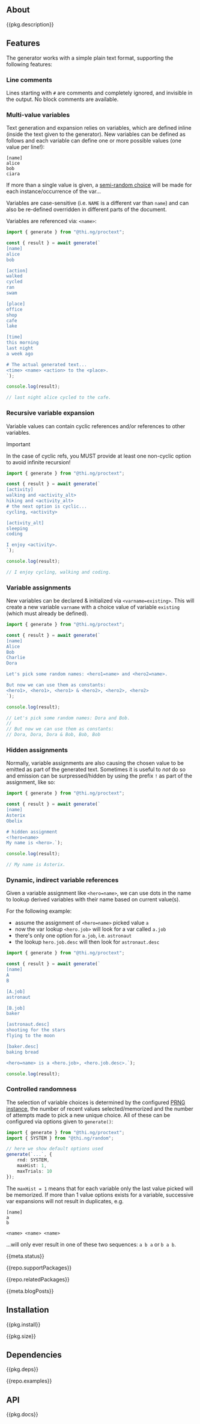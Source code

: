 <!-- include ../../assets/tpl/header.md -->

<!-- toc -->

## About

{{pkg.description}}

## Features

The generator works with a simple plain text format, supporting the following
features:

### Line comments

Lines starting with `#` are comments and completely ignored, and invisible in
the output. No block comments are available.

### Multi-value variables

Text generation and expansion relies on variables, which are defined inline
(inside the text given to the generator). New variables can be defined as
follows and each variable can define one or more possible values (one value per
line!):

```text
[name]
alice
bob
ciara
```

If more than a single value is given, a [semi-random
choice](#controlled-randomness) will be made for each instance/occurrence of the
var...

Variables are case-sensitive (i.e. `NAME` is a different var than `name`) and
can also be re-defined overridden in different parts of the document.

Variables are referenced via: `<name>`:

```ts tangle:export/readme-intro.ts
import { generate } from "@thi.ng/proctext";

const { result } = await generate(`
[name]
alice
bob

[action]
walked
cycled
ran
swam

[place]
office
shop
cafe
lake

[time]
this morning
last night
a week ago

# The actual generated text...
<time> <name> <action> to the <place>.
`);

console.log(result);

// last night alice cycled to the cafe.
```

### Recursive variable expansion

Variable values can contain cyclic references and/or references to other
variables.

> [!IMPORTANT]
> In the case of cyclic refs, you MUST provide at least one non-cyclic option
> to avoid infinite recursion!

```ts tangle:export/readme-var-recursion.ts
import { generate } from "@thi.ng/proctext";

const { result } = await generate(`
[activity]
walking and <activity_alt>
hiking and <activity_alt>
# the next option is cyclic...
cycling, <activity>

[activity_alt]
sleeping
coding

I enjoy <activity>.
`);

console.log(result);

// I enjoy cycling, walking and coding.
```

### Variable assignments

New variables can be declared & initialized via `<varname=existing>`. This will
create a new variable `varname` with a choice value of variable `existing`
(which must already be defined).

```ts tangle:export/readme-var-assign.ts
import { generate } from "@thi.ng/proctext";

const { result } = await generate(`
[name]
Alice
Bob
Charlie
Dora

Let's pick some random names: <hero1=name> and <hero2=name>.

But now we can use them as constants:
<hero1>, <hero1>, <hero1> & <hero2>, <hero2>, <hero2>
`);

console.log(result);

// Let's pick some random names: Dora and Bob.
//
// But now we can use them as constants:
// Dora, Dora, Dora & Bob, Bob, Bob
```

### Hidden assignments

Normally, variable assignments are also causing the chosen value to be emitted
as part of the generated text. Sometimes it is useful to _not_ do so and
emission can be surpressed/hidden by using the prefix `!` as part of the
assignment, like so:

```ts tangle:export/readme-hidden-var.ts
import { generate } from "@thi.ng/proctext";

const { result } = await generate(`
[name]
Asterix
Obelix

# hidden assignment
<!hero=name>
My name is <hero>.`);

console.log(result);

// My name is Asterix.
```

### Dynamic, indirect variable references

Given a variable assignment like `<hero=name>`, we can use dots in the name to
lookup derived variables with their name based on current value(s).

For the following example:

- assume the assignment of `<hero=name>` picked value `a`
- now the var lookup `<hero.job>` will look for a var called `a.job`
- there's only one option for `a.job`, i.e. `astronaut`
- the lookup `hero.job.desc` will then look for `astronaut.desc`

```ts tangle:export/readme-indirect.ts
import { generate } from "@thi.ng/proctext";

const { result } = await generate(`
[name]
A
B

[A.job]
astronaut

[B.job]
baker

[astronaut.desc]
shooting for the stars
flying to the moon

[baker.desc]
baking bread

<hero=name> is a <hero.job>, <hero.job.desc>.`);

console.log(result);

```

### Controlled randomness

The selection of variable choices is determined by the configured [PRNG
instance](https://thi.ng/random), the number of recent values selected/memorized
and the number of attempts made to pick a new unique choice. All of these can be
configured via options given to `generate()`:

```ts
import { generate } from "@thi.ng/proctext";
import { SYSTEM } from "@thi.ng/random";

// here we show default options used
generate(`...`, {
	rnd: SYSTEM,
	maxHist: 1,
	maxTrials: 10
});
```

The `maxHist = 1` means that for each variable only the last value picked will
be memorized. If more than 1 value options exists for a variable, successive var
expansions will not result in duplicates, e.g.

```text
[name]
a
b

<name> <name> <name>
```

...will only ever result in one of these two sequences: `a b a` or `b a b`.

{{meta.status}}

{{repo.supportPackages}}

{{repo.relatedPackages}}

{{meta.blogPosts}}

## Installation

{{pkg.install}}

{{pkg.size}}

## Dependencies

{{pkg.deps}}

{{repo.examples}}

## API

{{pkg.docs}}

<!-- include ../../assets/tpl/footer.md -->
